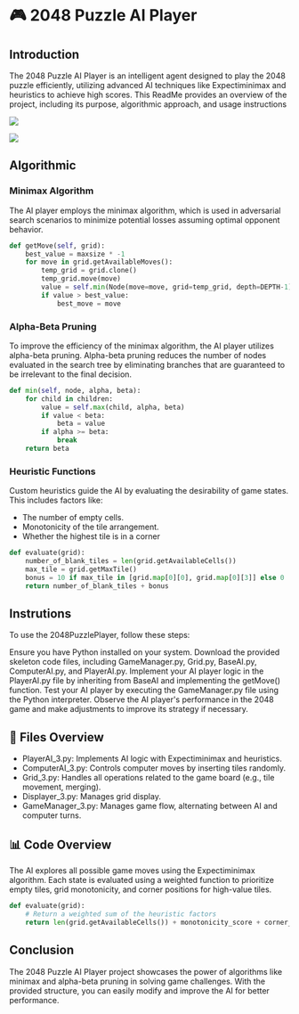 # 🎮 2048 Puzzle AI Player
## Introduction
The 2048 Puzzle AI Player is an intelligent agent designed to play the 2048 puzzle efficiently, utilizing advanced AI techniques like Expectiminimax and heuristics to achieve high scores. This ReadMe provides an overview of the project, including its purpose, algorithmic approach, and usage instructions

![](https://i.imgur.com/InwVwFK.png)

![](https://i.imgur.com/FxkLPRi.png)


## Algorithmic                 
### Minimax Algorithm
The AI player employs the minimax algorithm, which is used in adversarial search scenarios to minimize potential losses assuming optimal opponent behavior.

```python
def getMove(self, grid):
    best_value = maxsize * -1
    for move in grid.getAvailableMoves():
        temp_grid = grid.clone()
        temp_grid.move(move)
        value = self.min(Node(move=move, grid=temp_grid, depth=DEPTH-1))
        if value > best_value:
            best_move = move
```


### Alpha-Beta Pruning
To improve the efficiency of the minimax algorithm, the AI player utilizes alpha-beta pruning. Alpha-beta pruning reduces the number of nodes evaluated in the search tree by eliminating branches that are guaranteed to be irrelevant to the final decision.

```python
def min(self, node, alpha, beta):
    for child in children:
        value = self.max(child, alpha, beta)
        if value < beta:
            beta = value
        if alpha >= beta:
            break
    return beta
```

### Heuristic Functions
Custom heuristics guide the AI by evaluating the desirability of game states. This includes factors like:

- The number of empty cells.
- Monotonicity of the tile arrangement.
- Whether the highest tile is in a corner

```python
def evaluate(grid):
    number_of_blank_tiles = len(grid.getAvailableCells())
    max_tile = grid.getMaxTile()
    bonus = 10 if max_tile in [grid.map[0][0], grid.map[0][3]] else 0
    return number_of_blank_tiles + bonus
```

## Instrutions

To use the 2048PuzzlePlayer, follow these steps:

Ensure you have Python installed on your system.
Download the provided skeleton code files, including GameManager.py, Grid.py, BaseAI.py, ComputerAI.py, and PlayerAI.py.
Implement your AI player logic in the PlayerAI.py file by inheriting from BaseAI and implementing the getMove() function.
Test your AI player by executing the GameManager.py file using the Python interpreter.
Observe the AI player's performance in the 2048 game and make adjustments to improve its strategy if necessary.

## 📂 Files Overview

- PlayerAI_3.py: Implements AI logic with Expectiminimax and heuristics.
- ComputerAI_3.py: Controls computer moves by inserting tiles randomly.
- Grid_3.py: Handles all operations related to the game board (e.g., tile movement, merging).
- Displayer_3.py: Manages grid display.
- GameManager_3.py: Manages game flow, alternating between AI and computer turns.

## 📊 Code Overview
The AI explores all possible game moves using the Expectiminimax algorithm. Each state is evaluated using a weighted function to prioritize empty tiles, grid monotonicity, and corner positions for high-value tiles.

```python
def evaluate(grid):
    # Return a weighted sum of the heuristic factors
    return len(grid.getAvailableCells()) + monotonicity_score + corner_bonus
```
## Conclusion
The 2048 Puzzle AI Player project showcases the power of algorithms like minimax and alpha-beta pruning in solving game challenges. With the provided structure, you can easily modify and improve the AI for better performance.
